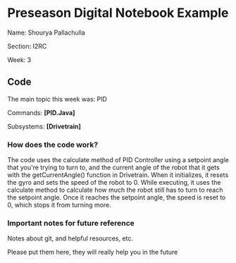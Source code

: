 # Preseason Digital Notebook Example
Name: Shourya Pallachulla

Section: I2RC

Week: 3


## Code

The main topic this week was: PID

Commands: **[PID.Java]**

Subsystems: **[Drivetrain]**

### How does the code work?
The code uses the calculate method of PID Controller using a setpoint angle that you're trying to turn to, and the current angle of the robot that it gets with the getCurrentAngle() function in Drivetrain.
When it initializes, it resets the gyro and sets the speed of the robot to 0. While executing, it uses the calculate method to calculate how much the robot still has to turn to reach the setpoint angle.
Once it reaches the setpoint angle, the speed is reset to 0, which stops it from turning more.


### Important notes for future reference
Notes about git, and helpful resources, etc. 

Please put them here, they will really help you in the future 
